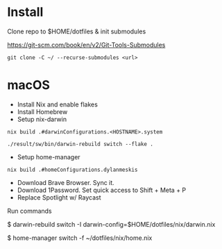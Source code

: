 # Install


Clone repo to $HOME/dotfiles & init submodules

https://git-scm.com/book/en/v2/Git-Tools-Submodules

```
git clone -C ~/ --recurse-submodules <url> 

```

# macOS
- Install Nix and enable flakes
- Install Homebrew
- Setup nix-darwin
```
nix build .#darwinConfigurations.<HOSTNAME>.system

./result/sw/bin/darwin-rebuild switch --flake .

```
- Setup home-manager
```
nix build .#homeConfigurations.dylanmeskis

```

- Download Brave Browser. Sync it.
- Download 1Password. Set quick access to Shift + Meta + P
- Replace Spotlight w/ Raycast







Run commands

$ darwin-rebuild switch -I darwin-config=$HOME/dotfiles/nix/darwin.nix

$ home-manager switch -f ~/dotfiles/nix/home.nix
